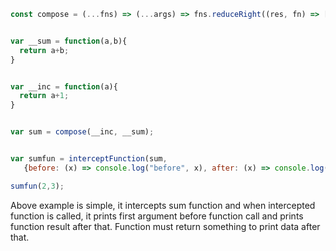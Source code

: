 ```js
const compose = (...fns) => (...args) => fns.reduceRight((res, fn) => [fn.call(null, ...res)], args)[0];


var __sum = function(a,b){
  return a+b;
}


var __inc = function(a){
  return a+1;
}


var sum = compose(__inc, __sum);


var sumfun = interceptFunction(sum, 
   {before: (x) => console.log("before", x), after: (x) => console.log("after", x)})

sumfun(2,3);
```

Above example is simple, it intercepts sum function and when intercepted function is called, it prints first argument before function call and prints function result after that. Function must return something to print data after that.